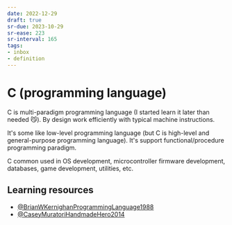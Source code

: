 ```yaml
---
date: 2022-12-29
draft: true
sr-due: 2023-10-29
sr-ease: 223
sr-interval: 165
tags:
- inbox
- definition
---
```


# C (programming language)

C is multi-paradigm programming language (I started learn it later than needed
😼). By design work efficiently with typical machine instructions.

It\'s some like low-level programming language (but C is high-level and
general-purpose programming language). It's support functional/procedure
programming paradigm.

C common used in OS development, microcontroller firmware development,
databases, game development, utilities, etc.

## Learning resources


- [@BrianWKernighanProgrammingLanguage1988](./%40BrianWKernighanProgrammingLanguage1988.md)
- [@CaseyMuratoriHandmadeHero2014](./%40CaseyMuratoriHandmadeHero2014.md)